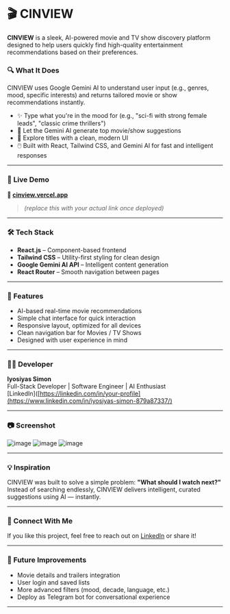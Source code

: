 # 🎬 CINVIEW

**CINVIEW** is a sleek, AI-powered movie and TV show discovery platform designed to help users quickly find high-quality entertainment recommendations based on their preferences.

### 🔍 What It Does

CINVIEW uses Google Gemini AI to understand user input (e.g., genres, mood, specific interests) and returns tailored movie or show recommendations instantly.

- ✨ Type what you're in the mood for (e.g., "sci-fi with strong female leads", "classic crime thrillers")
- 🤖 Let the Gemini AI generate top movie/show suggestions
- 🎥 Explore titles with a clean, modern UI
- 🖱️ Built with React, Tailwind CSS, and Gemini AI for fast and intelligent responses

---

### 🚀 Live Demo

**🔗 [cinview.vercel.app](https://cinview.vercel.app)**  
> *(replace this with your actual link once deployed)*

---

### 🛠️ Tech Stack

- **React.js** – Component-based frontend
- **Tailwind CSS** – Utility-first styling for clean design
- **Google Gemini AI API** – Intelligent content generation
- **React Router** – Smooth navigation between pages

---

### 📌 Features

- AI-based real-time movie recommendations
- Simple chat interface for quick interaction
- Responsive layout, optimized for all devices
- Clean navigation bar for Movies / TV Shows
- Designed with user experience in mind

---

### 👨‍💻 Developer

**Iyosiyas Simon**  
Full-Stack Developer | Software Engineer | AI Enthusiast  
[LinkedIn]([https://linkedin.com/in/your-profile](https://www.linkedin.com/in/iyosiyas-simon-879a87337/) 

---

### 📷 Screenshot

![image](https://github.com/user-attachments/assets/111650da-f534-4d22-9626-d23ff8556d2b)
![image](https://github.com/user-attachments/assets/b15f2c6d-5dfb-4c8b-aa39-8ca498096e75)
![image](https://github.com/user-attachments/assets/2344674e-4454-4955-8bc9-eb717b0c1691)



---

### 💡 Inspiration

CINVIEW was built to solve a simple problem: **"What should I watch next?"**  
Instead of searching endlessly, CINVIEW delivers intelligent, curated suggestions using AI — instantly.

---

### 📣 Connect With Me

If you like this project, feel free to reach out on [LinkedIn]([https://linkedin.com/in/your-profile](https://www.linkedin.com/in/iyosiyas-simon-879a87337/)) or share it!

---

### 🧠 Future Improvements

- Movie details and trailers integration
- User login and saved lists
- More advanced filters (mood, decade, language, etc.)
- Deploy as Telegram bot for conversational experience

---

